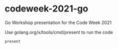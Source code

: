 # codeweek-2021-go
Go Workshop presentation for the Code Week 2021

Use golang.org/x/tools/cmd/present to run the code

`present`
